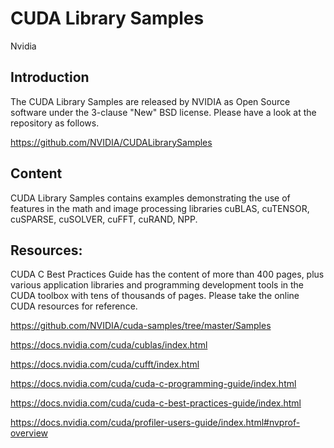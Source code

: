 # CUDA Library Samples
Nvidia 

## Introduction

The CUDA Library Samples are released by NVIDIA as Open Source software under the 3-clause "New" BSD license. Please have a look 
at the repository as follows. 

https://github.com/NVIDIA/CUDALibrarySamples

## Content 

CUDA Library Samples contains examples demonstrating the use of features in the math and image processing libraries cuBLAS, cuTENSOR, cuSPARSE, cuSOLVER, cuFFT, cuRAND, NPP. 

## Resources:

CUDA C Best Practices Guide has the content of more than 400 pages, plus various application libraries and programming development tools in the CUDA toolbox with tens of thousands of pages. Please take the online CUDA resources for reference.

https://github.com/NVIDIA/cuda-samples/tree/master/Samples

https://docs.nvidia.com/cuda/cublas/index.html

https://docs.nvidia.com/cuda/cufft/index.html

https://docs.nvidia.com/cuda/cuda-c-programming-guide/index.html

https://docs.nvidia.com/cuda/cuda-c-best-practices-guide/index.html

https://docs.nvidia.com/cuda/profiler-users-guide/index.html#nvprof-overview

